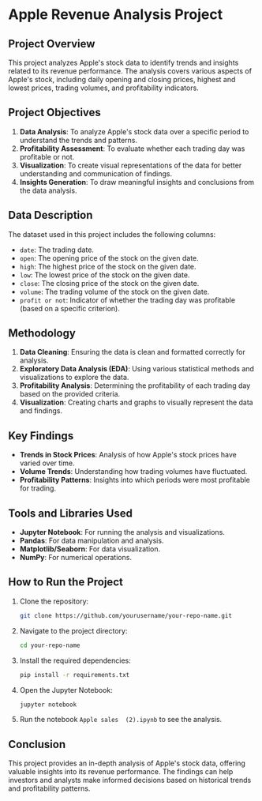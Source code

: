 # Apple Revenue Analysis Project

## Project Overview

This project analyzes Apple's stock data to identify trends and insights related to its revenue performance. The analysis covers various aspects of Apple's stock, including daily opening and closing prices, highest and lowest prices, trading volumes, and profitability indicators.

## Project Objectives

1. **Data Analysis**: To analyze Apple's stock data over a specific period to understand the trends and patterns.
2. **Profitability Assessment**: To evaluate whether each trading day was profitable or not.
3. **Visualization**: To create visual representations of the data for better understanding and communication of findings.
4. **Insights Generation**: To draw meaningful insights and conclusions from the data analysis.

## Data Description

The dataset used in this project includes the following columns:

- `date`: The trading date.
- `open`: The opening price of the stock on the given date.
- `high`: The highest price of the stock on the given date.
- `low`: The lowest price of the stock on the given date.
- `close`: The closing price of the stock on the given date.
- `volume`: The trading volume of the stock on the given date.
- `profit or not`: Indicator of whether the trading day was profitable (based on a specific criterion).

## Methodology

1. **Data Cleaning**: Ensuring the data is clean and formatted correctly for analysis.
2. **Exploratory Data Analysis (EDA)**: Using various statistical methods and visualizations to explore the data.
3. **Profitability Analysis**: Determining the profitability of each trading day based on the provided criteria.
4. **Visualization**: Creating charts and graphs to visually represent the data and findings.

## Key Findings

- **Trends in Stock Prices**: Analysis of how Apple's stock prices have varied over time.
- **Volume Trends**: Understanding how trading volumes have fluctuated.
- **Profitability Patterns**: Insights into which periods were most profitable for trading.

## Tools and Libraries Used

- **Jupyter Notebook**: For running the analysis and visualizations.
- **Pandas**: For data manipulation and analysis.
- **Matplotlib/Seaborn**: For data visualization.
- **NumPy**: For numerical operations.

## How to Run the Project

1. Clone the repository:
   ```bash
   git clone https://github.com/yourusername/your-repo-name.git
   ```
2. Navigate to the project directory:
   ```bash
   cd your-repo-name
   ```
3. Install the required dependencies:
   ```bash
   pip install -r requirements.txt
   ```
4. Open the Jupyter Notebook:
   ```bash
   jupyter notebook
   ```
5. Run the notebook `Apple sales  (2).ipynb` to see the analysis.

## Conclusion

This project provides an in-depth analysis of Apple's stock data, offering valuable insights into its revenue performance. The findings can help investors and analysts make informed decisions based on historical trends and profitability patterns.

